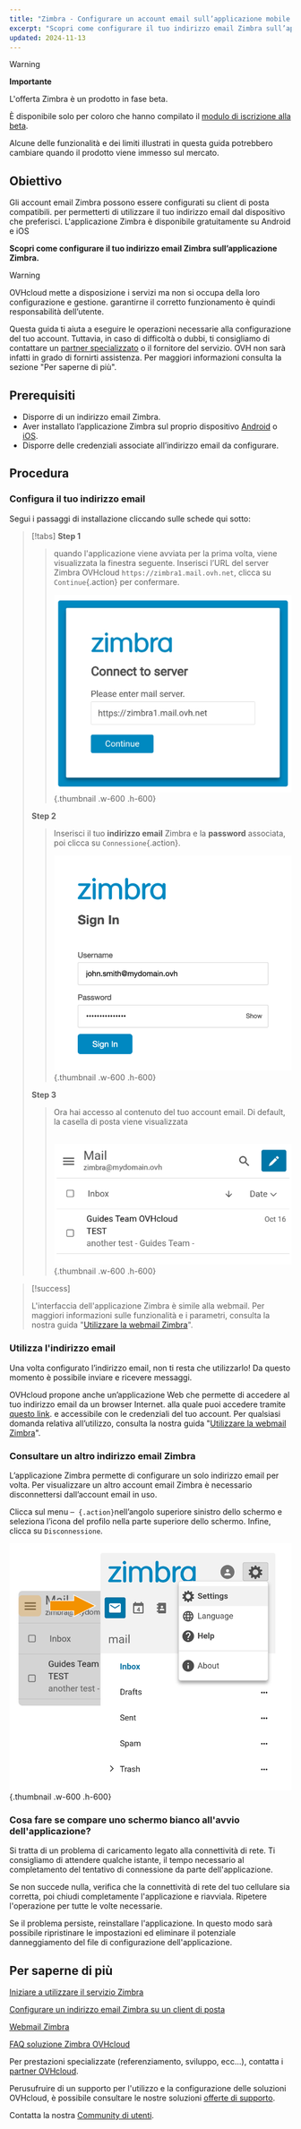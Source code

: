 ```yaml
---
title: "Zimbra - Configurare un account email sull’applicazione mobile Zimbra"
excerpt: "Scopri come configurare il tuo indirizzo email Zimbra sull’applicazione mobile Zimbra disponibile su Android e iOS"
updated: 2024-11-13
---
```


<style>
.w-600 {
  max-width:600px !important;
}
.h-600 {
  max-height:600px !important;
}
</style>

> [!warning]
>
> **Importante**
>
> L'offerta Zimbra è un prodotto in fase beta.
>
> È disponibile solo per coloro che hanno compilato il [modulo di iscrizione alla beta](https://labs.ovhcloud.com/en/zimbra-beta/).
>
> Alcune delle funzionalità e dei limiti illustrati in questa guida potrebbero cambiare quando il prodotto viene immesso sul mercato.

## Obiettivo

Gli account email Zimbra possono essere configurati su client di posta compatibili. per permetterti di utilizzare il tuo indirizzo email dal dispositivo che preferisci. L'applicazione Zimbra è disponibile gratuitamente su Android e iOS

**Scopri come configurare il tuo indirizzo email Zimbra sull’applicazione Zimbra.**

> [!warning]
>
> OVHcloud mette a disposizione i servizi ma non si occupa della loro configurazione e gestione. garantirne il corretto funzionamento è quindi responsabilità dell’utente.
>
> Questa guida ti aiuta a eseguire le operazioni necessarie alla configurazione del tuo account. Tuttavia, in caso di difficoltà o dubbi, ti consigliamo di contattare un [partner specializzato](/links/partner) o il fornitore del servizio. OVH non sarà infatti in grado di fornirti assistenza. Per maggiori informazioni consulta la sezione "Per saperne di più".

## Prerequisiti

- Disporre di un indirizzo email Zimbra.
- Aver installato l’applicazione Zimbra sul proprio dispositivo [Android](https://play.google.com/store/apps/details?id=com.zimbra.modernapp&hl=it) o [iOS](https://apps.apple.com/cm/app/zimbra-email-collaboration/id15548550).
- Disporre delle credenziali associate all’indirizzo email da configurare.

## Procedura

### Configura il tuo indirizzo email

Segui i passaggi di installazione cliccando sulle schede qui sotto:

> [!tabs]
> **Step 1**
>>
>> quando l'applicazione viene avviata per la prima volta, viene visualizzata la finestra seguente. Inserisci l’URL del server Zimbra OVHcloud `https://zimbra1.mail.ovh.net`, clicca su `Continue`{.action} per confermare.
>>
>>![zimbra_app](images/zimbra_app_connect01.png){.thumbnail .w-600 .h-600}
>>
> **Step 2**
>>
>> Inserisci il tuo **indirizzo email** Zimbra e la **password** associata, poi clicca su `Connessione`{.action}.
>>
>>![zimbra_app](images/zimbra_app_connect02.png){.thumbnail .w-600 .h-600}
>>
> **Step 3**
>>
>> Ora hai accesso al contenuto del tuo account email. Di default, la casella di posta viene visualizzata <br><br>
>>
>>![zimbra_app](images/zimbra_app_inbox01.png){.thumbnail .w-600 .h-600}

> [!success]
>
> L'interfaccia dell'applicazione Zimbra è simile alla webmail. Per maggiori informazioni sulle funzionalità e i parametri, consulta la nostra guida "[Utilizzare la webmail Zimbra](/pages/web_cloud/email_and_collaborative_solutions/mx_plan/email_zimbra)".

### Utilizza l'indirizzo email

Una volta configurato l’indirizzo email, non ti resta che utilizzarlo! Da questo momento è possibile inviare e ricevere messaggi.

OVHcloud propone anche un’applicazione Web che permette di accedere al tuo indirizzo email da un browser Internet. alla quale puoi accedere tramite [questo link](/links/web/email). e accessibile con le credenziali del tuo account. Per qualsiasi domanda relativa all’utilizzo, consulta la nostra guida "[Utilizzare la webmail Zimbra](/pages/web_cloud/email_and_collaborative_solutions/)".

### Consultare un altro indirizzo email Zimbra <a name="modify-settings"></a>

L’applicazione Zimbra permette di configurare un solo indirizzo email per volta. Per visualizzare un altro account email Zimbra è necessario disconnettersi dall’account email in uso.

Clicca sul menu `─ {.action}`nell’angolo superiore sinistro dello schermo e seleziona l’icona del profilo nella parte superiore dello schermo. Infine, clicca su `Disconnessione`.

![zimbra_app](images/zimbra_app_settings01.png){.thumbnail .w-600 .h-600}

### Cosa fare se compare uno schermo bianco all'avvio dell'applicazione?

Si tratta di un problema di caricamento legato alla connettività di rete. Ti consigliamo di attendere qualche istante, il tempo necessario al completamento del tentativo di connessione da parte dell'applicazione.

Se non succede nulla, verifica che la connettività di rete del tuo cellulare sia corretta, poi chiudi completamente l'applicazione e riavviala. Ripetere l'operazione per tutte le volte necessarie.

Se il problema persiste, reinstallare l'applicazione. In questo modo sarà possibile ripristinare le impostazioni ed eliminare il potenziale danneggiamento del file di configurazione dell'applicazione.

## Per saperne di più <a name="go-further"></a>

[Iniziare a utilizzare il servizio Zimbra](/pages/web_cloud/email_and_collaborative_solutions/zimbra/getting_started_zimbra)

[Configurare un indirizzo email Zimbra su un client di posta](/pages/web_cloud/email_and_collaborative_solutions/zimbra/zimbra_mail_apps)

[Webmail Zimbra](/pages/web_cloud/email_and_collaborative_solutions/mx_plan/email_zimbra)

[FAQ soluzione Zimbra OVHcloud](/pages/web_cloud/email_and_collaborative_solutions/mx_plan/faq-zimbra)

Per prestazioni specializzate (referenziamento, sviluppo, ecc...), contatta i [partner OVHcloud](/links/partner).

Perusufruire di un supporto per l'utilizzo e la configurazione delle soluzioni OVHcloud, è possibile consultare le nostre soluzioni [offerte di supporto](/links/support).
 
Contatta la nostra [Community di utenti](/links/community).